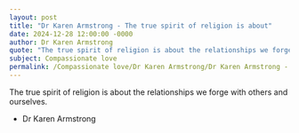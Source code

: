 ```yaml
---
layout: post
title: "Dr Karen Armstrong - The true spirit of religion is about"
date: 2024-12-28 12:00:00 -0000
author: Dr Karen Armstrong
quote: "The true spirit of religion is about the relationships we forge with others and ourselves."
subject: Compassionate love
permalink: /Compassionate love/Dr Karen Armstrong/Dr Karen Armstrong - The true spirit of religion is about
---
```


The true spirit of religion is about the relationships we forge with others and ourselves.

- Dr Karen Armstrong
